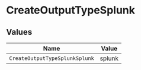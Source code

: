 # CreateOutputTypeSplunk


## Values

| Name                           | Value                          |
| ------------------------------ | ------------------------------ |
| `CreateOutputTypeSplunkSplunk` | splunk                         |